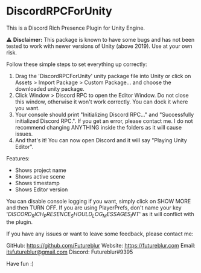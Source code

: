 # DiscordRPCForUnity
This is a Discord Rich Presence Plugin for Unity Engine. 

⚠ **Disclaimer:** This package is known to have some bugs and has not been tested to work with newer versions of Unity (above 2019). Use at your own risk.

Follow these simple steps to set everything up correctly:

1. Drag the 'DiscordRPCForUnity' unity package file into Unity or click on Assets > Import Package > Custom Package... and choose the downloaded unity package.
2. Click Window > Discord RPC to open the Editor Window. Do not close this window, otherwise it won't work correctly. You can dock it where you want.
3. Your console should print "Initializing Discord RPC..." and "Successfully initialized Discord RPC.".
   If you get an error, please contact me. I do not recommend changing ANYTHING inside the folders as it will cause issues.
4. And that's it! You can now open Discord and it will say "Playing Unity Editor".


Features:
- Shows project name
- Shows active scene
- Shows timestamp
- Shows Editor version


You can disable console logging if you want, simply click on SHOW MORE and then TURN OFF.
If you are using PlayerPrefs, don't name your key '$DISCORD_RICH_PRESENCE_SHOULD_LOG_MESSAGES_INT$' as it will conflict with the plugin.


If you have any issues or want to leave some feedback, please contact me:

GitHub: https://github.com/Futureblur
Website: https://futureblur.com
Email: itsfutureblur@gmail.com
Discord: Futureblur#9395

Have fun :)
